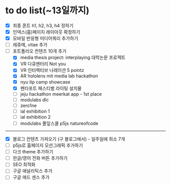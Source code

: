 # to do list(~13일까지)
- [x] 최종 폰트 h1, h2, h3, h4 정하기
- [x] 인덱스(홈)페이지 레이아웃 확정하기 
- [x] 모바일 반응형 미디어쿼리 추가하기
- [ ] 레쥬메, vitae 추가
- [ ] 포트폴리오 컨텐츠 10개 추가 
  - [x] media thesis project: interplaying 대학논문 프로젝트 
  - [x] VR 다큐멘터리 Not you
  - [x] VR 인터렉티브 나레이션 5 pointz
  - [x] AR hololens mit media lab hackathon
  - [x] nyu itp camp showcase
  - [x] 펜타포트 페스티벌 라이팅 설치물
  - [ ] jeju hackathon meerkat app - 1st place
  - [ ] modulabs dlc
  - [ ] zero1ne 
  - [ ] ial exhibition 1
  - [ ] ial exhibition 2
  - [ ] modulabs 풀잎스쿨 p5js natureofcode
---------------------------------------
- [x] 블로그 컨텐츠 가져오기 (구 블로그에서) - 일주일에 최소 7개
- [ ] p5js로 홈페이지 모션그래픽 추가하기
- [ ] 다크 theme 추가하기
- [ ] 한글/영어 전화 버튼 추가하기
- [ ] SEO 최적화
- [ ] 구글 애널리틱스 추가
- [ ] 구글 애드 센스 추가